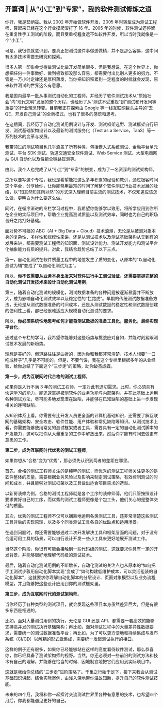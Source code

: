 ## 开篇词 | 从“小工”到“专家”，我的软件测试修炼之道


你好，我是茹炳晟。我从 2002 年开始做软件开发，2005 年时转型成为测试工程师，算起来已经在这个行业摸爬滚打了 16 年。2005 年的时候，软件测试还停留在重复性手工测试的阶段，而且受重视程度远不如软件开发，所以当时我就像是一个“小工”。

可是，我很快就意识到，要真正把测试这件事做透做精，并不是那么容易，这中间有太多技术需要去研究和探索。

很多人第一印象会觉得做测试比做开发简单很多，但是我想说，在这个世界上，你想把任何一件事做好、做到极致都没那么容易，都需要付出比别人更多的努力。不管是一万小时定律还是厚积薄发，当你把知识积累到一定程度的时候就会发现，原来软件测试的世界这么有意思。

我是国内最早一批从事测试自动化的工程师，并经历了软件测试技术从“原始社会”向“现代文明”发展的整个历程，也经历了从“测试不受重视”到“测试和开发同等重要”的行业理念转变。目前我正在探索由 Google 等一线互联网巨头主导的“去 QE，开发自己测试”的全新模式，也有了很多的感悟和思考。

在这期间，我经历了自动化测试用例设计与开发、测试框架选型、测试框架自行研发、测试基础架构设计以及最新的测试服务化（Test as a Service，TaaS）等一系列技术的变革与发展。

我带领过的测试项目也几乎涵盖了所有种类，包括嵌入式系统测试、金融平台单元测试、平台 SDK 测试、轨道交通安全软件测试、Web Service 测试、大型电商网站 GUI 自动化以及性能全链路压测等。

由此，我个人也完成了从“小工”到“专家”的蜕变，成为了一名资深的测试架构师。

之所以要写这个专栏，我也是希望能把这么多年积累的经验和教训，通过极客时间这个平台，分享给你，让你能够用最短的时间了解整个软件测试行业技术发展的脉络，以“知其然知其所以然”的方式深入理解目前主流的测试技术，不仅知道应该怎么做，更明白为什么要这么做。

同时，在循序渐进的专栏学习过程中，我希望你能够学以致用，将所学应用到你所在企业的实际项目中，帮助企业提高测试质量以及测试效率，同时也为自己的职场晋升之路打好基础。

面对势不可挡的 ABC（AI + Big Data + Cloud）技术浪潮，无论是从被测对象本身的复杂性、多样性和规模性来讲，还是从测试技术以及测试基础架构从无到有的发展来讲，都需要测试工程师的知识面、测试设计能力、测试开发能力和测试平台化抽象能力有质的提升。对此，我结合趋势总结了以下三点。

第一，自动化测试在软件质量工程中的地位发生了质的变化，从原本的“以自动化测试为辅”变成了“以自动化测试为主”。

所以，**你不仅需要从业务本身出发来对软件进行手工测试验证，还需要掌握完整的自动化测试开发技术来设计自动化测试用例**。

第三，随着自动化测试的规模化，测试数据准备的各种问题被逐渐暴露并不断放大，成为影响自动化测试效率以及稳定性的“拦路虎”。早期的传统测试数据准备方法，无论是从测试数据准备的时间成本，还是从测试数据的稳定性和测试数据创建的便利性上看，都已经很难适应大规模自动化测试的要求。

所以，**你必须系统性地思考如何才能将测试数据的准备工具化，服务化，最终实现平台化**。

通过这个专栏的学习，我希望你能够对这些趋势与挑战应对自如，并能时刻紧跟测试技术发展的新趋势。

理想是美好的，但道路往往是曲折的，因为你和我都非常清楚，技术人想要“一口吃成胖子”几乎是不可能的。但是，不要气馁，我在这个专栏里根据多年的从业经验，给你总结了下面这个“三步走”的策略，助你破茧成蝶。

**第一步，成为互联网时代合格的测试工程师**。

如果你是入行不满 3 年的测试工程师，一定对此有迫切需求。此时，你必须具有快速学习的能力，能迅速掌握被测软件的业务功能与内部架构，并在此基础上运用各种测试方法，尽可能多地发现潜在缺陷，并能够在已知缺陷的基础上进一步发现相关的连带缺陷。

从知识体系上看，你需要有比开发人员更全面的计算机基础知识，还需要了解互联网的基础架构、安全攻击、软件性能、用户体验和常见缺陷等知识。从测试技术上看，你需要能够使用常见的测试框架或者工具，需要具有一定的自动化测试脚本的开发能力，这可以把你从大量重复的工作中解放出来，然后你才能有时间去做更有意思的工作。

**第二步，成为互联网时代优秀的测试工程师**。

如果你想从“合格”变为“优秀”，那必须先认识到两者的差距在哪里。

首先，合格的测试工程师关注的是纯粹的测试，而优秀的测试工程师关注更多的是软件整体的质量，需要根据业务风险以及影响来制定测试策略，有效控制测试的时间和成本，并且能够对测试框架以及工具做出适合项目需求的选型。

以新房装修为例，合格的测试工程师就是各个工序的装修师傅，他们只管按照设计要求做好自己的工序，而优秀的测试工程师更像是个包工头，他们关心的是整体交付的质量。

其次，优秀的测试工程师不仅可以娴熟地运用各类测试工具，还非常清楚这些测试工具背后的实现原理，以及多个同类测试工具各自的优缺点和适用场景。

在遇到问题时，你还需要能够通过二次开发解决工具和框架层面的问题，对于没有合适可用工具的场景，可以自行设计开发一些小工具来更好地展开测试工作。

当然这个阶段，你很有可能会接触到一些代码级的测试，这就要求你具有一定的开发背景，并能够很好地理解代码级的测试技术。

最后，随着自动化测试用例的不断增长，自动化测试的关注点也从原本的“如何把手工测试步骤用自动化脚本实现”变成了“如何构建低维护成本，可以灵活组装的自动化脚本”，这就要求你理解自动化脚本的分层设计、页面对象模型以及业务流程模型，并且能够把这些设计应用到你的测试框架里。

**第三步，成为互联网时代的测试架构师**。

当你经历了各种类型的测试项目，就会发现这些项目本身虽然差异巨大，但是有很多东西是相通的。

比如，面对大量测试用例的执行，无论是 GUI 还是 API，都需要一套高效的能够支持高并发的测试执行基础架构；再比如，面对测试过程中的大量差异性数据要求，需要统一的测试数据准备平台；再比如，为了可以更方便地和持续集成与发布系统（CI/CD）以解耦的形式做集成，需要统一发起测试执行的接口。

这样的例子还有很多，如果你已经能够站在这样的高度看待软件测试，那么恭喜你，你已经具备了测试架构师的视野。当然，你还必须对一些前沿的测试方法和技术有自己的理解，并能够在恰当的时候、因地制宜地把它们应用到实际项目中。

这就是我给你总结的“三步走”进阶策略了。千里之行始于足下，接下来我会从测试基础知识讲起，结合实际案例，由浅入深地带你温故知新，提升自己的软件测试技能。

未来的四个月，我将和你一起探讨交流测试世界里各种有意思的技术，也希望四个月后，你我都能遇见更好的自己。


